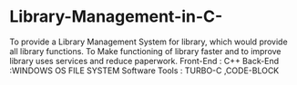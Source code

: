 # Library-Management-in-C-
To provide a Library Management System for library, which would provide all library functions. To Make functioning of library faster and to improve library uses services and reduce paperwork.
Front-End : C++
Back-End :WINDOWS OS FILE SYSTEM
Software Tools : TURBO-C ,CODE-BLOCK
